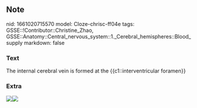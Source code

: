 ## Note
nid: 1661020715570
model: Cloze-chrisc-ff04e
tags: GSSE::!Contributor::Christine_Zhao, GSSE::Anatomy::Central_nervous_system::1._Cerebral_hemispheres::Blood_supply
markdown: false

### Text
The internal cerebral vein is formed at the {{c1::interventricular foramen}}

### Extra
<img src=
"paste-220f99d6f6a95107efc6504c7f4097d75909490f.jpg"><img src= 
"paste-10b96bb042b841bb66e10ac339699dcb8c37b95a.jpg">
